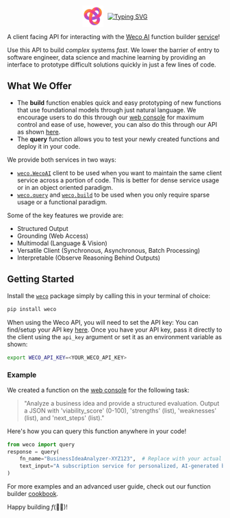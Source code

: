 <div align="center" style="display: flex; align-items: center; justify-content: center;">
  <img src="assets/weco.svg" alt="Weco AI" style="height: 50px; margin-right: 10px;">
  <a href="https://git.io/typing-svg"><img src="https://readme-typing-svg.demolab.com?font=Georgia&size=32&duration=4000&pause=400&color=808080&vCenter=true&multiline=false&width=200&height=50&lines=Weco+Client" alt="Typing SVG" /></a>
</div>

A client facing API for interacting with the [Weco AI](https://www.weco.ai/) function builder [service](https://www.aifunction.com)!

Use this API to build *complex* systems *fast*. We lower the barrier of entry to software engineer, data science and machine learning by providing an interface to prototype difficult solutions quickly in just a few lines of code.

## What We Offer

- The **build** function enables quick and easy prototyping of new functions that use foundational models through just natural language. We encourage users to do this through our [web console](https://www.aifunction.com) for maximum control and ease of use, however, you can also do this through our API as shown [here](cookbook/cookbook.md).
- The **query** function allows you to test your newly created functions and deploy it in your code.

We provide both services in two ways:

- [`weco.WecoAI`](api/client.md) client to be used when you want to maintain the same client service across a portion of code. This is better for dense service usage or in an object oriented paradigm.
- [`weco.query`](api/functional.md) and [`weco.build`](api/functional.md) to be used when you only require sparse usage or a functional paradigm.

Some of the key features we provide are:
- Structured Output
- Grounding (Web Access)
- Multimodal (Language & Vision)
- Versatile Client (Synchronous, Asynchronous, Batch Processing)
- Interpretable (Observe Reasoning Behind Outputs)

## Getting Started

Install the [`weco`](index.md) package simply by calling this in your terminal of choice:
```bash
pip install weco
```

When using the Weco API, you will need to set the API key:
You can find/setup your API key [here](https://www.aifunction.com/account/api-keys). Once you have your API key, pass it directly to the client using the `api_key` argument or set it as an environment variable as shown:
```bash
export WECO_API_KEY=<YOUR_WECO_API_KEY>
```

### Example

We created a function on the [web console](https://www.aifunction.com) for the following task:
> "Analyze a business idea and provide a structured evaluation. Output a JSON with 'viability_score' (0-100), 'strengths' (list), 'weaknesses' (list), and 'next_steps' (list)."

Here's how you can query this function anywhere in your code!
```python
from weco import query
response = query(
    fn_name="BusinessIdeaAnalyzer-XYZ123",  # Replace with your actual function name
    text_input="A subscription service for personalized, AI-generated bedtime stories for children."
)
```
For more examples and an advanced user guide, check out our function builder [cookbook](cookbook/cookbook.md).

Happy building $f$(👷‍♂️)!
